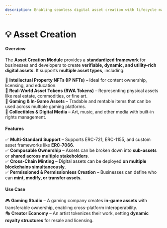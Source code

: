 ```yaml
---
description: Enabling seamless digital asset creation with lifecycle management
---
```


# 💡 Asset Creation

#### **Overview**

The **Asset Creation Module** provides a **standardized framework** for businesses and developers to create **verifiable, dynamic, and utility-rich digital assets**. It supports **multiple asset types**, including:

🔹 **Intellectual Property NFTs (IP NFTs)** – Ideal for content ownership, licensing, and education.\
🔹 **Real-World Asset Tokens (RWA Tokens)** – Representing physical assets like real estate, commodities, or fine art.\
🔹 **Gaming & In-Game Assets** – Tradable and rentable items that can be used across multiple gaming platforms.\
🔹 **Collectibles & Digital Media** – Art, music, and other media with built-in rights management.

#### **Features**

✅ **Multi-Standard Support** – Supports ERC-721, ERC-1155, and custom asset frameworks like **ERC-7066**.\
✅ **Composable Ownership** – Assets can be broken down into **sub-assets** or **shared across multiple stakeholders**.\
✅ **Cross-Chain Minting** – Digital assets can be deployed **on multiple blockchains simultaneously**.\
✅ **Permissioned & Permissionless Creation** – Businesses can define who can **mint, modify, or transfer assets**.

#### **Use Case**

🎮 **Gaming Studio** – A gaming company creates **in-game assets** with transferable ownership, enabling cross-platform interoperability.\
🎭 **Creator Economy** – An artist tokenizes their work, setting **dynamic royalty structures** for resale and licensing.
